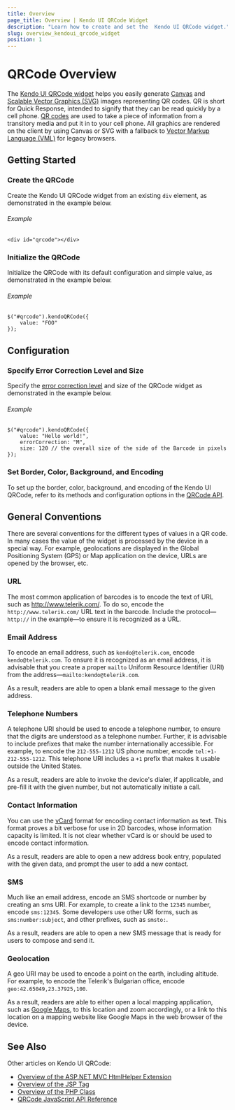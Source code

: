 ```yaml
---
title: Overview
page_title: Overview | Kendo UI QRCode Widget
description: "Learn how to create and set the  Kendo UI QRCode widget."
slug: overview_kendoui_qrcode_widget
position: 1
---
```


# QRCode Overview

The [Kendo UI QRCode widget](http://demos.telerik.com/kendo-ui/qrcode/index) helps you easily generate [Canvas](https://en.wikipedia.org/wiki/Canvas_X) and [Scalable Vector Graphics (SVG)](https://en.wikipedia.org/wiki/Scalable_Vector_Graphics) images representing QR codes. QR is short for Quick Response, intended to signify that they can be read quickly by a cell phone. [QR codes](https://en.wikipedia.org/wiki/QR_code) are used to take a piece of information from a transitory media and put it in to your cell phone. All graphics are rendered on the client by using Canvas or SVG with a fallback to [Vector Markup Language (VML)](https://en.wikipedia.org/wiki/Vector_Markup_Language) for legacy browsers.

## Getting Started

### Create the QRCode

Create the Kendo UI QRCode widget from an existing `div` element, as demonstrated in the example below.

###### Example

    <div id="qrcode"></div>

### Initialize the QRCode

Initialize the QRCode with its default configuration and simple value, as demonstrated in the example below.

###### Example

    $("#qrcode").kendoQRCode({
        value: "FOO"
    });

## Configuration

### Specify Error Correction Level and Size

Specify the [error correction level](http://en.wikipedia.org/wiki/QR_code#Error_correction) and size of the QRCode widget as demonstrated in the example below.

###### Example

    $("#qrcode").kendoQRCode({
        value: "Hello world!",
		errorCorrection: "M",
		size: 120 // the overall size of the side of the Barcode in pixels
    });

### Set Border, Color, Background, and Encoding

To set up the border, color, background, and encoding of the Kendo UI QRCode, refer to its methods and configuration options in the [QRCode API](/api/javascript/dataviz/ui/qrcode).

## General Conventions

There are several conventions for the different types of values in a QR code. In many cases the value of the widget is processed by the device in a special way. For example, geolocations are displayed in the Global Positioning System (GPS) or Map application on the device, URLs are opened by the browser, etc.

### URL

The most common application of barcodes is to encode the text of URL such as http://www.telerik.com/. To do so, encode the `http://www.telerik.com/` URL text in the barcode. Include the protocol&mdash;`http://` in the example&mdash;to ensure it is recognized as a URL.

### Email Address

To encode an email address, such as `kendo@telerik.com`, encode `kendo@telerik.com`. To ensure it is recognized as an email address, it is advisable that you create a proper `mailto` Uniform Resource Identifier (URI) from the address&mdash;`mailto:kendo@telerik.com`.

As a result, readers are able to open a blank email message to the given address.

### Telephone Numbers

A telephone URI should be used to encode a telephone number, to ensure that the digits are understood as a telephone number. Further, it is advisable to include prefixes that make the number internationally accessible. For example, to encode the `212-555-1212` US phone number, encode `tel:+1-212-555-1212`. This telephone URI includes a `+1` prefix that makes it usable outside the United States.

As a result, readers are able to invoke the device's dialer, if applicable, and pre-fill it with the given number, but not automatically initiate a call.

### Contact Information

You can use the [vCard](http://en.wikipedia.org/wiki/VCard) format for encoding contact information as text. This format proves a bit verbose for use in 2D barcodes, whose information capacity is limited. It is not clear whether vCard is or should be used to encode contact information.

As a result, readers are able to open a new address book entry, populated with the given data, and prompt the user to add a new contact.

### SMS

Much like an email address, encode an SMS shortcode or number by creating an sms URI. For example, to create a link to the `12345` number, encode `sms:12345`. Some developers use other URI forms, such as `sms:number:subject`, and other prefixes, such as `smsto:`.

As a result, readers are able to open a new SMS message that is ready for users to compose and send it.

### Geolocation

A geo URI may be used to encode a point on the earth, including altitude. For example, to encode the Telerik's Bulgarian office, encode `geo:42.65049,23.37925,100`.

As a result, readers are able to either open a local mapping application, such as [Google Maps](https://www.google.bg/maps/), to this location and zoom accordingly, or a link to this location on a mapping website like Google Maps in the web browser of the device.

## See Also

Other articles on Kendo UI QRCode:

* [Overview of the ASP.NET MVC HtmlHelper Extension](/aspnet-mvc/helpers/qrcode/overview)
* [Overview of the JSP Tag](/jsp/tags/qrcode/overview)
* [Overview of the PHP Class](/php/widgets/qrcode/overview)
* [QRCode JavaScript API Reference](/api/javascript/dataviz/ui/qrcode)
